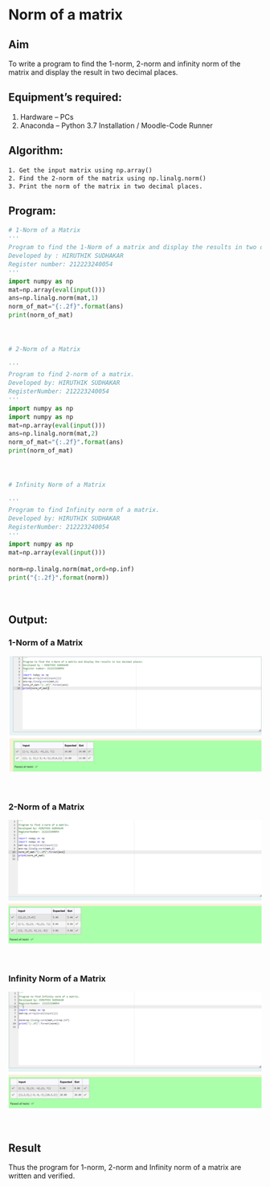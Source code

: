 # Norm of a matrix
## Aim
To write a program to find the 1-norm, 2-norm and infinity norm of the matrix and display the result in two decimal places.
## Equipment’s required:
1.	Hardware – PCs
2.	Anaconda – Python 3.7 Installation / Moodle-Code Runner
## Algorithm:
	1. Get the input matrix using np.array()   
    2. Find the 2-norm of the matrix using np.linalg.norm()
	3. Print the norm of the matrix in two decimal places.
## Program:
```Python
# 1-Norm of a Matrix
'''
Program to find the 1-Norm of a matrix and display the results in two decimal places.
Developed by : HIRUTHIK SUDHAKAR 
Register number: 212223240054
'''
import numpy as np
mat=np.array(eval(input()))
ans=np.linalg.norm(mat,1)
norm_of_mat="{:.2f}".format(ans)
print(norm_of_mat)



# 2-Norm of a Matrix

'''
Program to find 2-norm of a matrix.
Developed by: HIRUTHIK SUDHAKAR
RegisterNumber: 212223240054 
'''
import numpy as np
import numpy as np
mat=np.array(eval(input()))
ans=np.linalg.norm(mat,2)
norm_of_mat="{:.2f}".format(ans)
print(norm_of_mat)



# Infinity Norm of a Matrix

'''
Program to find Infinity norm of a matrix.
Developed by: HIRUTHIK SUDHAKAR
RegisterNumber: 212223240054 
'''
import numpy as np
mat=np.array(eval(input()))

norm=np.linalg.norm(mat,ord=np.inf)
print("{:.2f}".format(norm))




```
## Output:
### 1-Norm of a Matrix
![alt text](image-2.png)
<br>
<br>
<br>

### 2-Norm of a Matrix
![alt text](image-1.png)
<br>
<br>
<br>

### Infinity Norm of a Matrix
![alt text](image.png)
<br>
<br>
<br>

## Result
Thus the program for 1-norm, 2-norm and Infinity norm of a matrix are written and verified.

